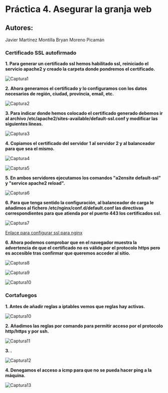 # Práctica 4. Asegurar la granja web
## Autores:
Javier Martínez Montilla
Bryan Moreno Picamán

### Certificado SSL autofirmado
**1. Para generar un certificado ssl hemos habilitado ssl, reiniciado el servicio apache2 y creado la carpeta donde pondremos el certificado.**

![Captura1](./capturas/C01.png?raw=true)

**2. Ahora generamos el certificado y lo configuramos con los datos necesarios de región, ciudad, provincia, email, etc.**

![Captura2](./capturas/C02.png?raw=true)

**3. Para indicar donde hemos colocado el certificado generado debemos ir al archivo /etc/apache2/sites-available/default-ssl.conf y modificar las siguientes líneas.**

![Captura3](./capturas/C03.png?raw=true)

**4. Copiamos el certificado del servidor 1 al servidor 2 y al balanceador para que sea el mismo.**

![Captura4](./capturas/C04.png?raw=true)

![Captura5](./capturas/C05.png?raw=true)

**5. En ambos servidores ejecutamos los comandos "a2ensite default-ssl" y "service apache2 reload".**

![Captura6](./capturas/C07.png?raw=true)

**6. Para que tenga sentido la configuración, al balanceador de carga le añadimos al fichero /etc/nginx/conf.d/default.conf las directivas correspondientes para que atienda por el puerto 443 los certificados ssl.**

![Captura7](./capturas/C08.png?raw=true)

[Enlace para configurar ssl para nginx](https://www.digitalocean.com/community/tutorials/how-to-set-up-nginx-load-balancing-with-ssl-termination)

**6. Ahora podemos comprobar que en el navegador muestra la advertencia de que el certificado no es válido por el protocolo https pero es accesible tras confirmar que queremos acceder al sitio.**

![Captura8](./capturas/C09.png?raw=true)

![Captura9](./capturas/C10.png?raw=true)

![Captura10](./capturas/C11.png?raw=true)

### Cortafuegos

**1. Antes de añadir reglas a iptables vemos que reglas hay activas.**

![Captura10](./capturas/C21.png?raw=true)

**2. Añadimos las reglas por comando para permitir acceso por el protocolo http/https y por ssh.**

![Captura11](./capturas/C22.png?raw=true)

**3. .**

![Captura12](./capturas/C23.png?raw=true)

**4. Denegamos el acceso a icmp para que no se pueda hacer ping a la máquina.**

![Captura13](./capturas/C24.png?raw=true)





